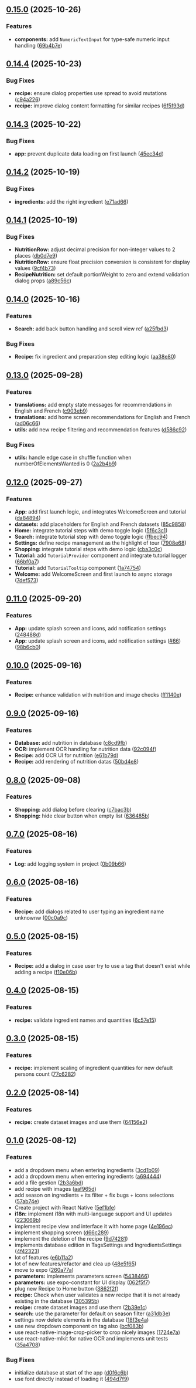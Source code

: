 ## [0.15.0](https://github.com/Anto-dev-perso/Recipedia/compare/v0.14.4...v0.15.0) (2025-10-26)

### Features

* **components:** add `NumericTextInput` for type-safe numeric input handling ([69b4b7e](https://github.com/Anto-dev-perso/Recipedia/commit/69b4b7ef3a958053f78ba228833811af9dd7e743))

## [0.14.4](https://github.com/Anto-dev-perso/Recipedia/compare/v0.14.3...v0.14.4) (2025-10-23)

### Bug Fixes

* **recipe:** ensure dialog properties use spread to avoid mutations ([c94a226](https://github.com/Anto-dev-perso/Recipedia/commit/c94a2266462dec16bd7968830938dff53561e5fe))
* **recipe:** improve dialog content formatting for similar recipes ([6f5f93d](https://github.com/Anto-dev-perso/Recipedia/commit/6f5f93dd8e732ab5eafb3bc31b4aef021c1b54aa))

## [0.14.3](https://github.com/Anto-dev-perso/Recipedia/compare/v0.14.2...v0.14.3) (2025-10-22)

### Bug Fixes

* **app:** prevent duplicate data loading on first launch ([45ec34d](https://github.com/Anto-dev-perso/Recipedia/commit/45ec34d560f2f7f9805ed8e5606ec26b36055e8b))

## [0.14.2](https://github.com/Anto-dev-perso/Recipedia/compare/v0.14.1...v0.14.2) (2025-10-19)

### Bug Fixes

* **ingredients:** add the right ingredient ([e71ad66](https://github.com/Anto-dev-perso/Recipedia/commit/e71ad66ac35c0ddee2cc80f88c4b1c7af647d793))

## [0.14.1](https://github.com/Anto-dev-perso/Recipedia/compare/v0.14.0...v0.14.1) (2025-10-19)

### Bug Fixes

* **NutritionRow:** adjust decimal precision for non-integer values to 2 places ([db0d7e9](https://github.com/Anto-dev-perso/Recipedia/commit/db0d7e9be6cafd1fa4c12b909c3ec4af097ec8c4))
* **NutritionRow:** ensure float precision conversion is consistent for display values ([9cf4b73](https://github.com/Anto-dev-perso/Recipedia/commit/9cf4b73070423b0ec35e5977b983086a4658e80c))
* **RecipeNutrition:** set default portionWeight to zero and extend validation dialog props ([a89c56c](https://github.com/Anto-dev-perso/Recipedia/commit/a89c56ca5e7dbda7cd475b399ac95c3d58df944d))

## [0.14.0](https://github.com/Anto-dev-perso/Recipedia/compare/v0.13.0...v0.14.0) (2025-10-16)

### Features

* **Search:** add back button handling and scroll view ref ([a25fbd3](https://github.com/Anto-dev-perso/Recipedia/commit/a25fbd31a91de39963ea91c27ca8b08d8833abf3))

### Bug Fixes

* **Recipe:** fix ingredient and preparation step editing logic ([aa38e80](https://github.com/Anto-dev-perso/Recipedia/commit/aa38e807ef20e62ec1bb14a0d311c69c0ae946c2))

## [0.13.0](https://github.com/Anto-dev-perso/Recipedia/compare/v0.12.0...v0.13.0) (2025-09-28)

### Features

* **translations:** add empty state messages for recommendations in English and French ([c903eb9](https://github.com/Anto-dev-perso/Recipedia/commit/c903eb9191a8805a611d90f5767387ae42455f1f))
* **translations:** add home screen recommendations for English and French ([ad06c66](https://github.com/Anto-dev-perso/Recipedia/commit/ad06c66b5ecf3f85052e70f86b0119fa9f38d7a3))
* **utils:** add new recipe filtering and recommendation features ([d586c92](https://github.com/Anto-dev-perso/Recipedia/commit/d586c9277012d5b634061241f690043964bfd0c7))

### Bug Fixes

* **utils:** handle edge case in shuffle function when numberOfElementsWanted is 0 ([2a2b4b9](https://github.com/Anto-dev-perso/Recipedia/commit/2a2b4b944a0b3491d6fd3937657248f33b5ba3a1))

## [0.12.0](https://github.com/Anto-dev-perso/Recipedia/compare/v0.11.0...v0.12.0) (2025-09-27)

### Features

* **App:** add first launch logic, and integrates WelcomeScreen and tutorial ([da84894](https://github.com/Anto-dev-perso/Recipedia/commit/da84894d6d75831e98b3e66f366c0ceec4bbbcfc))
* **datasets:** add placeholders for English and French datasets ([85c9858](https://github.com/Anto-dev-perso/Recipedia/commit/85c9858fa00057cc7939af5dc03e12fb62999452))
* **Home:** integrate tutorial steps with demo toggle logic ([5f6c3c1](https://github.com/Anto-dev-perso/Recipedia/commit/5f6c3c157863c7fa4acff76898fb0d40d34f6339))
* **Search:** integrate tutorial step with demo toggle logic ([ffbec94](https://github.com/Anto-dev-perso/Recipedia/commit/ffbec9484d843ada3e0f015bb01c74aa9cdd564b))
* **Settings:** define recipe management as the highlight of tour ([7908e68](https://github.com/Anto-dev-perso/Recipedia/commit/7908e68d3b94ea3bdb1444db7819b79d4d0beee7))
* **Shopping:** integrate tutorial steps with demo logic ([cba3c0c](https://github.com/Anto-dev-perso/Recipedia/commit/cba3c0cc4106bf19dbcc2f631eb07a059a574e01))
* **Tutorial:** add `TutorialProvider` component and integrate tutorial logger ([66bf0a7](https://github.com/Anto-dev-perso/Recipedia/commit/66bf0a748cdd531f1d84742271ce351740688dce))
* **Tutorial:** add `TutorialTooltip` component ([1a74754](https://github.com/Anto-dev-perso/Recipedia/commit/1a7475477fe004d551be6606321d7b8c06bce56b))
* **Welcome:** add WelcomeScreen and first launch to async storage ([7def573](https://github.com/Anto-dev-perso/Recipedia/commit/7def57355629cceccb135e46facdc023b2d2306a))

## [0.11.0](https://github.com/Anto-dev-perso/Recipedia/compare/v0.10.0...v0.11.0) (2025-09-20)

### Features

* **App:** update splash screen and icons, add notification settings ([248488d](https://github.com/Anto-dev-perso/Recipedia/commit/248488d632f8f2436f0741045c5d242c53e4400b))
* **App:** update splash screen and icons, add notification settings ([#66](https://github.com/Anto-dev-perso/Recipedia/issues/66)) ([98b6cb0](https://github.com/Anto-dev-perso/Recipedia/commit/98b6cb033c9f2fe08972ae5026a566014448699f))

## [0.10.0](https://github.com/Anto-dev-perso/Recipedia/compare/v0.9.0...v0.10.0) (2025-09-16)

### Features

* **Recipe:** enhance validation with nutrition and image checks ([ff1140e](https://github.com/Anto-dev-perso/Recipedia/commit/ff1140ec24b895d2c92515ccc9bbc746cf3572e5))

## [0.9.0](https://github.com/Anto-dev-perso/Recipedia/compare/v0.8.0...v0.9.0) (2025-09-16)

### Features

* **Database:** add nutrition in database ([c8cd9fb](https://github.com/Anto-dev-perso/Recipedia/commit/c8cd9fb69ee53974e68335c412f1a0aa1d6fdaed))
* **OCR:** implement OCR handling for nutrition data ([92c094f](https://github.com/Anto-dev-perso/Recipedia/commit/92c094faa569ce292848591b93ec9f22500c8a44))
* **Recipe:** add OCR UI for nutrition ([e61b79d](https://github.com/Anto-dev-perso/Recipedia/commit/e61b79ddceb91f216c95f65c6bbec4ede5d8be3d))
* **Recipe:** add rendering of nutrition datas ([50bd4e8](https://github.com/Anto-dev-perso/Recipedia/commit/50bd4e8169ab277005bb60fe6ced3c306c2a14a3))

## [0.8.0](https://github.com/Anto-dev-perso/Recipedia/compare/v0.7.0...v0.8.0) (2025-09-08)

### Features

* **Shopping:** add dialog before clearing ([c7bac3b](https://github.com/Anto-dev-perso/Recipedia/commit/c7bac3b712cdea457a553546bba984ac3cad8483))
* **Shopping:** hide clear button when empty list ([636485b](https://github.com/Anto-dev-perso/Recipedia/commit/636485bb7671cf7167ec990370a8bd46271163e4))

## [0.7.0](https://github.com/Anto-dev-perso/Recipedia/compare/v0.6.0...v0.7.0) (2025-08-16)

### Features

* **Log:** add logging system in
  project ([0b09b66](https://github.com/Anto-dev-perso/Recipedia/commit/0b09b667d19e5a93492f45f5a5d5d732967b9a65))

## [0.6.0](https://github.com/Anto-dev-perso/Recipedia/compare/v0.5.0...v0.6.0) (2025-08-16)

### Features

* **Recipe:** add dialogs related to user typing an ingredient name
  unknownw ([00c0a9c](https://github.com/Anto-dev-perso/Recipedia/commit/00c0a9c8d3496abd1ea9fc30a21d9453e0a5de6a))

## [0.5.0](https://github.com/Anto-dev-perso/Recipedia/compare/v0.4.0...v0.5.0) (2025-08-15)

### Features

* **Recipe:** add a dialog in case user try to use a tag that doesn't exist while adding a
  recipe ([f10e06b](https://github.com/Anto-dev-perso/Recipedia/commit/f10e06b3dfcc343ab068b2fa1065ea057e57eb66))

## [0.4.0](https://github.com/Anto-dev-perso/Recipedia/compare/v0.3.0...v0.4.0) (2025-08-15)

### Features

* **recipe:** validate ingredient names and
  quantities ([6c57e15](https://github.com/Anto-dev-perso/Recipedia/commit/6c57e158873a7636ed1cc2583fc76769861f9624))

## [0.3.0](https://github.com/Anto-dev-perso/Recipedia/compare/v0.2.0...v0.3.0) (2025-08-15)

### Features

* **recipe:** implement scaling of ingredient quantities for new default persons
  count ([77c6282](https://github.com/Anto-dev-perso/Recipedia/commit/77c62829dd609df65bfad2240481b62315d7a932))

## [0.2.0](https://github.com/Anto-dev-perso/Recipedia/compare/v0.1.0...v0.2.0) (2025-08-14)

### Features

* **recipe:** create dataset images and use
  them ([64156e2](https://github.com/Anto-dev-perso/Recipedia/commit/64156e260e97ab734a73ca5573bb9a86bf8b1964))

## [0.1.0](https://github.com/Anto-dev-perso/Recipedia/compare/v0.0.1...v0.1.0) (2025-08-12)

### Features

* add a dropdown menu when entering
  ingredients ([3cd1b09](https://github.com/Anto-dev-perso/Recipedia/commit/3cd1b0981f4687580cd2168485a5db3214107ec1))
* add a dropdown menu when entering
  ingredients ([a694444](https://github.com/Anto-dev-perso/Recipedia/commit/a6944440ab02e8ad1694f3cfe4bc7fe30c628f07))
* add a file
  gestion ([2b3a6bd](https://github.com/Anto-dev-perso/Recipedia/commit/2b3a6bde4b1ae1e0eb3cb7a95b2f189603fd99b8))
* add recipe with
  images ([aaf965d](https://github.com/Anto-dev-perso/Recipedia/commit/aaf965da7b8a76f78515bfd22f2ee2e7afcb1b88))
* add season on ingredients + its filter + fix bugs + icons
  selections ([57ab74e](https://github.com/Anto-dev-perso/Recipedia/commit/57ab74e34417eb3f7dd4b331291404c1a78a997b))
* Create project with React
  Native ([5ef1bfe](https://github.com/Anto-dev-perso/Recipedia/commit/5ef1bfef3a046ff7c566fdf75d8c239d9031ba47))
* **i18n:** implement i18n with multi-language support and UI
  updates ([223069b](https://github.com/Anto-dev-perso/Recipedia/commit/223069b06ba168bb5ea453f4182d3002f805f599))
* implement recipe view and interface it with home
  page ([4e196ec](https://github.com/Anto-dev-perso/Recipedia/commit/4e196ec9cea3f6edbc5a2800bde11a37edfbe6e4))
* implement shopping
  screen ([d66c289](https://github.com/Anto-dev-perso/Recipedia/commit/d66c2897c748708f9890fdffc8b45e97aba7eee5))
* implement the deletion of the
  recipe ([9d74281](https://github.com/Anto-dev-perso/Recipedia/commit/9d7428151157d6442a3cde8ae4a785a3babd2c62))
* implements database edition in TagsSettings and
  IngredientsSettings ([4f42323](https://github.com/Anto-dev-perso/Recipedia/commit/4f42323fef19f499f0759394f405b29d0801ab8a))
* lot of
  features ([e6b11a2](https://github.com/Anto-dev-perso/Recipedia/commit/e6b11a27af88a9f3fe124939d35b6e6c3ff469ec))
* lot of new features/refactor and clea
  up ([48e5f65](https://github.com/Anto-dev-perso/Recipedia/commit/48e5f65b616d74e2f8f4afce814c93a6825fe147))
* move to expo ([260a77a](https://github.com/Anto-dev-perso/Recipedia/commit/260a77ab6512d78057bf5017e050c8de56695e1c))
* **parameters:** implements parameters
  screen ([5438466](https://github.com/Anto-dev-perso/Recipedia/commit/5438466888c650671b5dfbd35395fa93f941bfe7))
* **parameters:** use expo-constant for UI
  display ([062f5f7](https://github.com/Anto-dev-perso/Recipedia/commit/062f5f783ed19c7f3eabf45fef80c04b2b2e4c9c))
* plug new Recipe to Home
  button ([3862f2f](https://github.com/Anto-dev-perso/Recipedia/commit/3862f2f7dfac2cd062f4672ae199b36ce7a5d7b8))
* **recipe:** Check when user validates a new recipe that it is not already existing in the
  database ([305395b](https://github.com/Anto-dev-perso/Recipedia/commit/305395b068b0097b01e2355c877e7abb1fbb118e))
* **recipe:** create dataset images and use
  them ([2b39e1c](https://github.com/Anto-dev-perso/Recipedia/commit/2b39e1ca48d0be7463924970f91356567db7693f))
* **search:** use the parameter for default on season
  filter ([a31db3e](https://github.com/Anto-dev-perso/Recipedia/commit/a31db3e3f8d94ff5fd9505dd688de5caa553362b))
* settings now delete elements in the
  database ([18f3e4a](https://github.com/Anto-dev-perso/Recipedia/commit/18f3e4a36bc2993957fa3985229abcfc1efa17ea))
* use new dropdown component on tag
  also ([bcf083b](https://github.com/Anto-dev-perso/Recipedia/commit/bcf083bfc759f9b5630c961e54ee9d2bb8523e87))
* use react-native-image-crop-picker to crop nicely
  images ([1724e7a](https://github.com/Anto-dev-perso/Recipedia/commit/1724e7a922e84c40f96fe6929a62ffb550e85ab1))
* use react-native-mlkit for native OCR and implements unit
  tests ([35a4708](https://github.com/Anto-dev-perso/Recipedia/commit/35a4708f279fdbf37eef161d8fa389d7a223d0f5))

### Bug Fixes

* initialize database at start of the
  app ([d0f6c6b](https://github.com/Anto-dev-perso/Recipedia/commit/d0f6c6bd67cf767121921fa9c2c9116d2a56b8b8))
* use font directly instead of loading
  it ([494d7f9](https://github.com/Anto-dev-perso/Recipedia/commit/494d7f9db09bec4c3f9dce1d3740a6a3567f6a0e))
